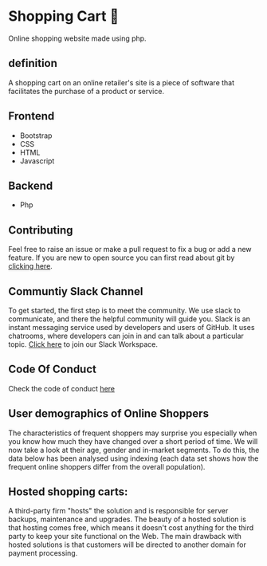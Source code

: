 # Shopping Cart 🛒
Online shopping website made using php.

## definition 
 A shopping cart on an online retailer's site is a piece of software that facilitates the purchase of a product or service.
 
## Frontend

  * Bootstrap
  * CSS
  * HTML
  * Javascript
  
## Backend

  * Php
  
## Contributing

Feel free to raise an issue or make a pull request to fix a bug or add a new feature.
If you are new to open source you can first read about git by [clicking here](https://www.codecademy.com/learn/learn-git).

## Communtiy Slack Channel

To get started, the first step is to meet the community. We use slack to communicate, and there the helpful community will guide you. Slack is an instant messaging service used by developers and users of GitHub. It uses chatrooms, where developers can join in and can talk about a particular topic. [Click here]() to join our Slack Workspace.

## Code Of Conduct

Check the code of conduct [here](https://github.com/Rohan-cod/shoppingcart/blob/master/CODE_OF_CONDUCT.md)
## User demographics of Online Shoppers
The characteristics of frequent shoppers may surprise you especially when you know how much they have changed over a short period of time. We will now take a look at their age, gender and in-market segments. To do this, the data below has been analysed using indexing (each data set shows how the frequent online shoppers differ from the overall population).
## Hosted shopping carts: 
A third-party firm "hosts" the solution and is responsible for server backups, maintenance and upgrades. The beauty of a hosted solution is that hosting comes free, which means it doesn't cost anything for the third party to keep your site functional on the Web. The main drawback with hosted solutions is that customers will be directed to another domain for payment processing.

